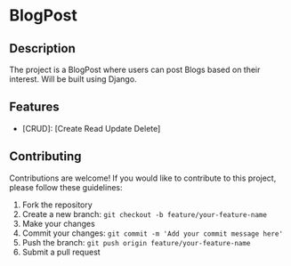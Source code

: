 # BlogPost

<!-- ![Project Logo](link-to-project-logo) -->

## Description

The project is a BlogPost where users can post Blogs based on their interest. Will be built using Django.

## Features

- [CRUD]: [Create Read Update Delete]
<!-- - [Feature 2]: [Description of the feature]
- [Feature 3]: [Description of the feature] -->

## Contributing

Contributions are welcome! If you would like to contribute to this project, please follow these guidelines:

1. Fork the repository
2. Create a new branch: `git checkout -b feature/your-feature-name`
3. Make your changes
4. Commit your changes: `git commit -m 'Add your commit message here'`
5. Push the branch: `git push origin feature/your-feature-name`
6. Submit a pull request

<!-- ## License

[Choose an appropriate license for your project and include it here]

## Credits

[List any credits or acknowledgments for external resources or contributions]

## Contact

If you have any questions, suggestions, or feedback, feel free to reach out to me at [your email address]. -->
